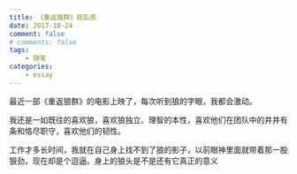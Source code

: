 ```yaml
---
title: 《重返狼群》观后感
date: 2017-10-24
comment: false
# comments: false
tags:
    - 随笔
categories:
    - essay
---
```


最近一部《重返狼群》的电影上映了，每次听到狼的字眼，我都会激动。

我还是一如既往的喜欢狼，喜欢狼独立、理智的本性，喜欢他们在团队中的井井有条和恪尽职守，喜欢他们的韧性。

工作才多长时间，我就在自己身上找不到了狼的影子，以前眼神里面就带着那一股狠劲，现在却是个逗逼。身上的狼头是不是还有它真正的意义
